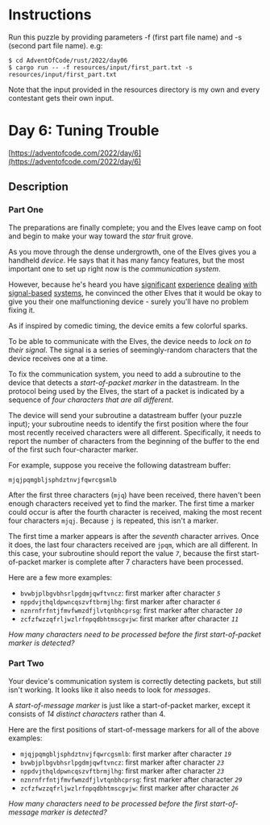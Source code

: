 # Instructions
Run this puzzle by providing parameters -f (first part file name) and -s (second part file name).
e.g:
```
$ cd AdventOfCode/rust/2022/day06
$ cargo run -- -f resources/input/first_part.txt -s resources/input/first_part.txt
```
Note that the input provided in the resources directory is my own and every contestant gets their own input.

# Day 6: Tuning Trouble

[https://adventofcode.com/2022/day/6](https://adventofcode.com/2022/day/6)

## Description

### Part One

The preparations are finally complete; you and the Elves leave camp on foot and begin to make your way toward the _star_ fruit grove.

As you move through the dense undergrowth, one of the Elves gives you a handheld _device_. He says that it has many fancy features, but the most important one to set up right now is the _communication system_.

However, because he's heard you have [significant](https://adventofcode.com/2016/day/6) [experience](https://adventofcode.com/2016/day/25) [dealing](https://adventofcode.com/2019/day/7) [with](https://adventofcode.com/2019/day/9) [signal-based](https://adventofcode.com/2019/day/16) [systems](https://adventofcode.com/2021/day/25), he convinced the other Elves that it would be okay to give you their one malfunctioning device - surely you'll have no problem fixing it.

As if inspired by comedic timing, the device emits a few <span title="The magic smoke, on the other hand, seems to be contained... FOR NOW!">colorful sparks</span>.

To be able to communicate with the Elves, the device needs to _lock on to their signal_. The signal is a series of seemingly-random characters that the device receives one at a time.

To fix the communication system, you need to add a subroutine to the device that detects a _start-of-packet marker_ in the datastream. In the protocol being used by the Elves, the start of a packet is indicated by a sequence of _four characters that are all different_.

The device will send your subroutine a datastream buffer (your puzzle input); your subroutine needs to identify the first position where the four most recently received characters were all different. Specifically, it needs to report the number of characters from the beginning of the buffer to the end of the first such four-character marker.

For example, suppose you receive the following datastream buffer:

    mjqjpqmgbljsphdztnvjfqwrcgsmlb

After the first three characters (`mjq`) have been received, there haven't been enough characters received yet to find the marker. The first time a marker could occur is after the fourth character is received, making the most recent four characters `mjqj`. Because `j` is repeated, this isn't a marker.

The first time a marker appears is after the _seventh_ character arrives. Once it does, the last four characters received are `jpqm`, which are all different. In this case, your subroutine should report the value _`7`_, because the first start-of-packet marker is complete after 7 characters have been processed.

Here are a few more examples:

*   `bvwbjplbgvbhsrlpgdmjqwftvncz`: first marker after character _`5`_
*   `nppdvjthqldpwncqszvftbrmjlhg`: first marker after character _`6`_
*   `nznrnfrfntjfmvfwmzdfjlvtqnbhcprsg`: first marker after character _`10`_
*   `zcfzfwzzqfrljwzlrfnpqdbhtmscgvjw`: first marker after character _`11`_

_How many characters need to be processed before the first start-of-packet marker is detected?_

### Part Two

Your device's communication system is correctly detecting packets, but still isn't working. It looks like it also needs to look for _messages_.

A _start-of-message marker_ is just like a start-of-packet marker, except it consists of _14 distinct characters_ rather than 4.

Here are the first positions of start-of-message markers for all of the above examples:

*   `mjqjpqmgbljsphdztnvjfqwrcgsmlb`: first marker after character _`19`_
*   `bvwbjplbgvbhsrlpgdmjqwftvncz`: first marker after character _`23`_
*   `nppdvjthqldpwncqszvftbrmjlhg`: first marker after character _`23`_
*   `nznrnfrfntjfmvfwmzdfjlvtqnbhcprsg`: first marker after character _`29`_
*   `zcfzfwzzqfrljwzlrfnpqdbhtmscgvjw`: first marker after character _`26`_

_How many characters need to be processed before the first start-of-message marker is detected?_
